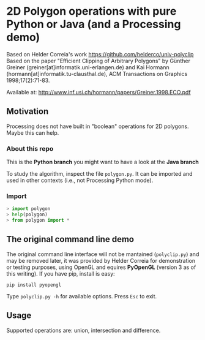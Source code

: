 # 2D Polygon operations with pure Python or Java (and a Processing demo)

Based on Helder Correia's work https://github.com/helderco/univ-polyclip
Based on the paper "Efficient Clipping of Arbitrary Polygons" by Günther Greiner (greiner[at]informatik.uni-erlangen.de) and Kai Hormann (hormann[at]informatik.tu-clausthal.de), ACM Transactions on Graphics 1998;17(2):71-83.

Available at: <http://www.inf.usi.ch/hormann/papers/Greiner.1998.ECO.pdf>

## Motivation

Processing does not have built in "boolean" operations for 2D polygons. Maybe this can help.

### About this repo

This is the **Python branch** you might want to have a look at the **Java branch**

To study the algorithm, inspect the file `polygon.py`. It can be imported and used in other contexts (i.e., not Processing Python mode).

### Import

```python
> import polygon
> help(polygon)
> from polygon import *
```
## The original command line demo

The original command line interface will not be mantained (`polyclip.py`) and may be removed later, it was provided by Helder Correia for demonstration or testing purposes, using OpenGL and equires **PyOpenGL** (version 3 as of this writing). If you have pip, install is easy:

`pip install pyopengl`

Type `polyclip.py -h` for available options. Press `Esc` to exit.

## Usage

Supported operations are: union, intersection and difference.

